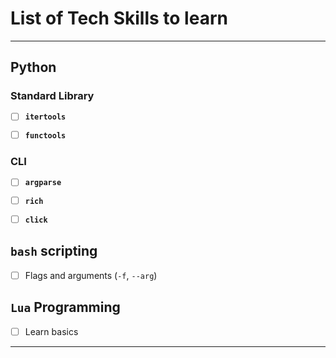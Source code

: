 # List of Tech Skills to learn

---

## Python

### Standard Library

* [ ] **`itertools`**

* [ ] **`functools`**

### CLI

* [ ] **`argparse`**

* [ ] **`rich`**

* [ ] **`click`**

## **`bash`** scripting

* [ ] Flags and arguments (`-f`, `--arg`)

## **`Lua`** Programming

* [ ] Learn basics

---
